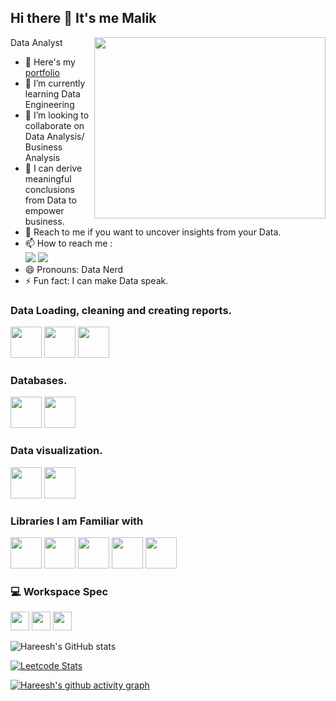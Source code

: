 ## Hi there 👋 It's me Malik

Data Analyst
<img align="right" width="370" height="290" src="https://media1.giphy.com/media/v1.Y2lkPTc5MGI3NjExdDQ0Ymx5cXc5c2ZzeWJwOGZmMHR1andwZnJ0Mm5jeXhhMnR4aXA3YSZlcD12MV9pbnRlcm5hbF9naWZfYnlfaWQmY3Q9Zw/3oKIPEqDGUULpEU0aQ/giphy.gif">
- 🔭 Here's my [portfolio](https://hareesh.web.app/)                                                 
- 🌱 I’m currently learning Data Engineering
- 👯 I’m looking to collaborate on Data Analysis/ Business Analysis
- 🤔 I can derive meaningful conclusions from Data to empower business.
- 💬 Reach to me if you want to uncover insights from your Data.
- 📫 How to reach me :
<br /> [<img src="https://img.shields.io/badge/Gmail-D14836?style=for-the-badge&logo-gmail&logoColor=white" />](mailto:abumalik2592@gmail.com) [<img src="https://img.shields.io/badge/LinkedIn-0077B5?style=for-the-badge&logo=linkedin&logoColor=white" />](https://www.linkedin.com/in/abdulmalik2001/)
- 😄 Pronouns: Data Nerd
- ⚡ Fun fact: I can make Data speak.

### Data Loading, cleaning and creating reports.
 <img height="50" width="50" src="https://img.icons8.com/?size=48&id=117561&format=png" />     <img height="50" width="50" src="https://img.icons8.com/?size=80&id=1Jl2zpR0qXAw&format=png" />    <img height="50" width="50" src="https://img.icons8.com/color/48/000000/mysql-logo.png"/> 

### Databases.
<img height="50" width="50" src="https://img.icons8.com/?size=48&id=yAk24Bd8TOKS&format=png"/> <img height="50" width="50" src="https://img.icons8.com/color/48/000000/mysql-logo.png"/> 

### Data visualization.
<img height="50" width="50" src="https://img.icons8.com/?size=48&id=9Kvi1p1F0tUo&format=png" />       <img height="50" width="50" src="https://img.icons8.com/?size=48&id=Ny0t2MYrJ70p&format=png" />

### Libraries I am Familiar with
<img height="50" width="50" src="https://img.icons8.com/?size=48&id=aR9CXyMagKIS&format=png"/>  <img height="50" width="50" src="https://img.icons8.com/?size=48&id=xSkewUSqtErH&format=png"/> <img height="50" width="50" src="https://seaborn.pydata.org/_images/logo-tall-lightbg.svg"/> <img height="50" src="https://upload.wikimedia.org/wikipedia/commons/0/05/Scikit_learn_logo_small.svg"/> <img height="50" src="https://en.m.wikipedia.org/wiki/File:Scikit_learn_logo_small.svg" /> 
### 💻 Workspace Spec
<img height="30" src="https://img.shields.io/badge/Macbook-Pro_M1-ED1C24?style=for-the-badge&logo=apple&logoColor=white"/> <img height="30" src="https://img.shields.io/badge/NVIDIA-GTX1650-76B900?style=for-the-badge&logo=nvidia&logoColor=white"/>  <img height="30" src="https://img.shields.io/badge/AMD-Ryzen_5_4600H-ED1C24?style=for-the-badge&logo=amd&logoColor=white"/> 

![Hareesh's GitHub stats](https://github-readme-stats.vercel.app/api?username=hareesh-r&theme=dark&show_icons=true&&hide=issues,contribs)

[![Leetcode Stats](https://leetcard.jacoblin.cool/hareeshprogrammer?ext=contest&theme=dark)](https://leetcode.com/hareeshprogrammer)

[![Hareesh's github activity graph](https://github-readme-activity-graph.vercel.app/graph?username=hareesh-r&bg_color=000000&color=ffffff&line=51f565&point=ffffff&area=true&hide_border=true)](https://github.com/ashutosh00710/github-readme-activity-graph)
